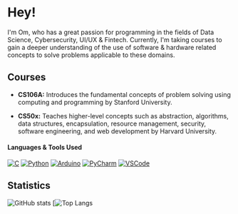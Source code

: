 # Hey!

I'm Om, who has a great passion for programming in the fields of Data Science, Cybersecurity, UI/UX & Fintech. Currently, I'm taking courses to gain a deeper understanding of the use of software & hardware related concepts to solve problems applicable to these domains.


## Courses

* **CS106A:** Introduces the fundamental concepts of problem solving using computing and programming by Stanford University.

* **CS50x:** Teaches higher-level concepts such as abstraction, algorithms, data structures, encapsulation, resource management, security, software engineering, and web development by Harvard University.

#### Languages & Tools Used
[![C](https://img.shields.io/badge/-C-A8B9CC?logo=C&logoColor=white&style=flat)](https://www.open-std.org/jtc1/sc22/wg14/) [![Python](https://img.shields.io/badge/-Python-3776AB?logo=Python&logoColor=white&style=flat)](https://www.python.org/) [![Arduino](https://img.shields.io/badge/-Arduino-00979D?logo=Arduino&logoColor=white&style=flat)](https://www.arduino.cc/)  [![PyCharm](https://img.shields.io/badge/-PyCharm-1ca46c?logo=PyCharm&logoColor=white&style=flat)](https://www.jetbrains.com/pycharm/) [![VSCode](https://img.shields.io/badge/-VS%20Code-007ACC?logo=Visual%20Studio%20Code&logoColor=white&style=flat)](https://code.visualstudio.com/)


## Statistics
![GitHub stats](https://github-readme-stats.vercel.app/api?username=omcodedthis&hide=contribs,prs,stars&line_height=40&theme=transparent)    [![Top Langs](https://github-readme-stats.vercel.app/api/top-langs/?username=omcodedthis&layout=compact&theme=transparent)
